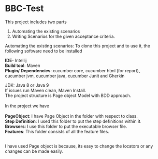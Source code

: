 # BBC-Test

This project includes two parts 
1)	Automating the existing scenarios 
2)	Writing Scenarios for the given acceptance criteria.

Automating the existing scenarios:
To clone this project and to use it, the following software need to be installed

**IDE**- Intellij
<br />**Build tool**: Maven
<br />**Plugin/ Dependencies**:  cucumber core, cucumber html (for report), cucumber jvm, cucumber java, cucumber Junit and Gherkin

JDK: Java 8 or Java 9
<br />If issues run Maven clean, Maven Install.
<br />The project structure is Page object Model with BDD approach.<br />
<br />In the project we have <br />
<br />**PageObject**: I have Page Object in the folder with respect to class.
<br />**Step Definition**: I used this folder to put the step definitions within it.
<br />**Browsers**: I use this folder to put the executable browser file.
<br />**Features**: This folder consists of all the feature files.

<br />I have used Page object is because, its easy to change the locators or any changes can be made easily.

